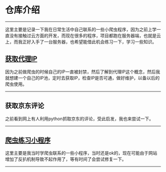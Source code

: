 # 仓库介绍
---
这里主要是记录一下我在日常生活中自己联系的一些小爬虫程序，因为之前上学一直没有接触过云方面的开发，而现在很多的程序，项目都跑在服务器端，也就是云上，而我正好入手了一台服务器，也希望能借此机会练习一下，学习一些知识。



## [获取代理IP](https://github.com/rguo97/Spiders/tree/master/Get_IP)

因为之前做爬虫的时候自己的IP一直被封禁，然后了解到代理IP这个概念，然后我就想建一个自己的IP池，定时去获取IP，检查IP是否可通，做好维护，以备以后的爬虫使用。

---
## 获取京东评论

之前看到网上有人利用python抓取京东的评论，受此启发，我也来尝试一下。

---
## [爬虫练习小程序](https://github.com/rguo97/Spiders/tree/master/Little_Sqiders)
这里主要是我当时学爬虫联系的一些小程序，当时还是ok的，现在可能由于网站增加了反扒机制导致不起作用了，等有时间了会尝试修复一下。

---
